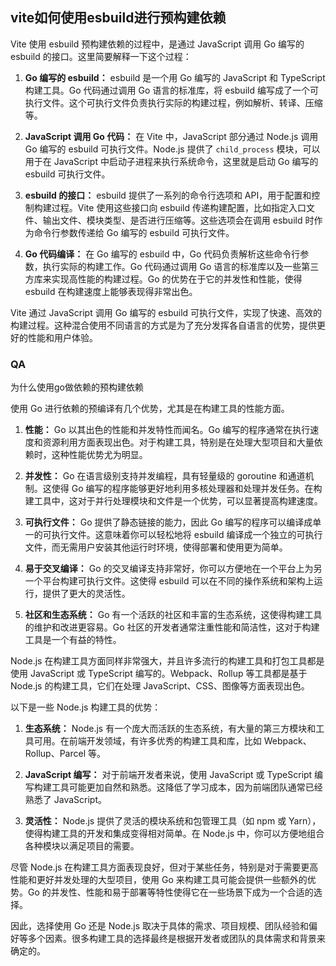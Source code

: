 ## vite如何使用esbuild进行预构建依赖

Vite 使用 esbuild 预构建依赖的过程中，是通过 JavaScript 调用 Go 编写的 esbuild 的接口。这里简要解释一下这个过程：

1. **Go 编写的 esbuild：** esbuild 是一个用 Go 编写的 JavaScript 和 TypeScript 构建工具。Go 代码通过调用 Go 语言的标准库，将 esbuild 编写成了一个可执行文件。这个可执行文件负责执行实际的构建过程，例如解析、转译、压缩等。

2. **JavaScript 调用 Go 代码：** 在 Vite 中，JavaScript 部分通过 Node.js 调用 Go 编写的 esbuild 可执行文件。Node.js 提供了 `child_process` 模块，可以用于在 JavaScript 中启动子进程来执行系统命令，这里就是启动 Go 编写的 esbuild 可执行文件。

3. **esbuild 的接口：** esbuild 提供了一系列的命令行选项和 API，用于配置和控制构建过程。Vite 使用这些接口向 esbuild 传递构建配置，比如指定入口文件、输出文件、模块类型、是否进行压缩等。这些选项会在调用 esbuild 时作为命令行参数传递给 Go 编写的 esbuild 可执行文件。

4. **Go 代码编译：** 在 Go 编写的 esbuild 中，Go 代码负责解析这些命令行参数，执行实际的构建工作。Go 代码通过调用 Go 语言的标准库以及一些第三方库来实现高性能的构建过程。Go 的优势在于它的并发性和性能，使得 esbuild 在构建速度上能够表现得非常出色。

Vite 通过 JavaScript 调用 Go 编写的 esbuild 可执行文件，实现了快速、高效的构建过程。这种混合使用不同语言的方式是为了充分发挥各自语言的优势，提供更好的性能和用户体验。


### QA
为什么使用go做依赖的预构建依赖

使用 Go 进行依赖的预编译有几个优势，尤其是在构建工具的性能方面。

1. **性能：** Go 以其出色的性能和并发特性而闻名。Go 编写的程序通常在执行速度和资源利用方面表现出色。对于构建工具，特别是在处理大型项目和大量依赖时，这种性能优势尤为明显。

2. **并发性：** Go 在语言级别支持并发编程，具有轻量级的 goroutine 和通道机制。这使得 Go 编写的程序能够更好地利用多核处理器和处理并发任务。在构建工具中，这对于并行处理模块和文件是一个优势，可以显著提高构建速度。

3. **可执行文件：** Go 提供了静态链接的能力，因此 Go 编写的程序可以编译成单一的可执行文件。这意味着你可以轻松地将 esbuild 编译成一个独立的可执行文件，而无需用户安装其他运行时环境，使得部署和使用更为简单。

4. **易于交叉编译：** Go 的交叉编译支持非常好，你可以方便地在一个平台上为另一个平台构建可执行文件。这使得 esbuild 可以在不同的操作系统和架构上运行，提供了更大的灵活性。

5. **社区和生态系统：** Go 有一个活跃的社区和丰富的生态系统，这使得构建工具的维护和改进更容易。Go 社区的开发者通常注重性能和简洁性，这对于构建工具是一个有益的特性。

Node.js 在构建工具方面同样非常强大，并且许多流行的构建工具和打包工具都是使用 JavaScript 或 TypeScript 编写的。Webpack、Rollup 等工具都是基于 Node.js 的构建工具，它们在处理 JavaScript、CSS、图像等方面表现出色。

以下是一些 Node.js 构建工具的优势：

1. **生态系统：** Node.js 有一个庞大而活跃的生态系统，有大量的第三方模块和工具可用。在前端开发领域，有许多优秀的构建工具和库，比如 Webpack、Rollup、Parcel 等。

2. **JavaScript 编写：** 对于前端开发者来说，使用 JavaScript 或 TypeScript 编写构建工具可能更加自然和熟悉。这降低了学习成本，因为前端团队通常已经熟悉了 JavaScript。

3. **灵活性：** Node.js 提供了灵活的模块系统和包管理工具（如 npm 或 Yarn），使得构建工具的开发和集成变得相对简单。在 Node.js 中，你可以方便地组合各种模块以满足项目的需要。

尽管 Node.js 在构建工具方面表现良好，但对于某些任务，特别是对于需要更高性能和更好并发处理的大型项目，使用 Go 来构建工具可能会提供一些额外的优势。Go 的并发性、性能和易于部署等特性使得它在一些场景下成为一个合适的选择。

因此，选择使用 Go 还是 Node.js 取决于具体的需求、项目规模、团队经验和偏好等多个因素。很多构建工具的选择最终是根据开发者或团队的具体需求和背景来确定的。